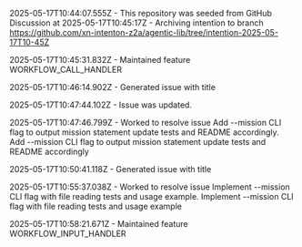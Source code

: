  2025-05-17T10:44:07.555Z - This repository was seeded from GitHub Discussion  at 
2025-05-17T10:45:17Z - Archiving intentïon to branch https://github.com/xn-intenton-z2a/agentic-lib/tree/intention-2025-05-17T10-45Z

2025-05-17T10:45:31.832Z - Maintained feature WORKFLOW_CALL_HANDLER

2025-05-17T10:46:14.902Z - Generated issue with title 

2025-05-17T10:47:44.102Z - Issue  was updated.

2025-05-17T10:47:46.799Z - Worked to resolve issue Add --mission CLI flag to output mission statement update tests and README accordingly. Add --mission CLI flag to output mission statement update tests and README accordingly

2025-05-17T10:50:41.118Z - Generated issue with title 

2025-05-17T10:55:37.038Z - Worked to resolve issue Implement --mission CLI flag with file reading tests and usage example. Implement --mission CLI flag with file reading tests and usage example

2025-05-17T10:58:21.671Z - Maintained feature WORKFLOW_INPUT_HANDLER

